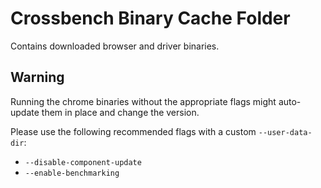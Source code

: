 # Crossbench Binary Cache Folder

Contains downloaded browser and driver binaries.

## Warning
Running the chrome binaries without the appropriate flags might auto-update
them in place and change the version.

Please use the following recommended flags with a custom `--user-data-dir`:
* `--disable-component-update`
* `--enable-benchmarking`
